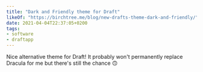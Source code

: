 ```yaml
---
title: "Dark and Friendly theme for Draft"
likeOf: "https://birchtree.me/blog/new-drafts-theme-dark-and-friendly/"
date: 2021-04-04T22:37:05+0200
tags:
- software
- draftapp
---
```

Nice alternative theme for Draft! It probably won't permanently replace Dracula for me but there's still the chance 🙃